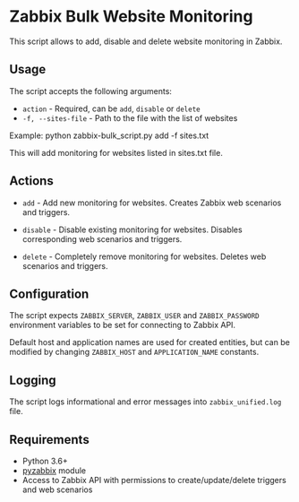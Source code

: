 # Zabbix Bulk Website Monitoring

This script allows to add, disable and delete website monitoring in Zabbix.

## Usage

The script accepts the following arguments:

- `action` - Required, can be `add`, `disable` or `delete`  
- `-f, --sites-file` - Path to the file with the list of websites

Example: python zabbix-bulk_script.py add -f sites.txt

This will add monitoring for websites listed in sites.txt file.

## Actions

- `add` - Add new monitoring for websites. Creates Zabbix web scenarios and triggers.

- `disable` - Disable existing monitoring for websites. Disables corresponding web scenarios and triggers.

- `delete` - Completely remove monitoring for websites. Deletes web scenarios and triggers.

## Configuration

The script expects `ZABBIX_SERVER`, `ZABBIX_USER` and `ZABBIX_PASSWORD` environment variables to be set for connecting to Zabbix API.

Default host and application names are used for created entities, but can be modified by changing `ZABBIX_HOST` and `APPLICATION_NAME` constants.

## Logging

The script logs informational and error messages into `zabbix_unified.log` file.

## Requirements

- Python 3.6+
- [pyzabbix](https://github.com/lukecyca/pyzabbix) module
- Access to Zabbix API with permissions to create/update/delete triggers and web scenarios
